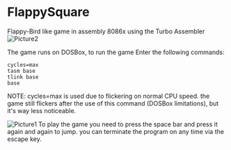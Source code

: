 # FlappySquare
Flappy-Bird like game in assembly 8086x using the Turbo Assembler
![Picture2](https://github.com/sclozes/FlappySquare/assets/59666888/5e930db2-e8e0-4951-8808-88036343f3ef)

The game runs on DOSBox, to run the game Enter the following commands:
```
cycles=max
tasm base
tlink base
base
```

NOTE: cycles=max is used due to flickering on normal CPU speed. the game still flickers after the use of this command (DOSBox limitations), but it's way less noticeable.

![Picture1](https://github.com/sclozes/FlappySquare/assets/59666888/74ae4aa5-801a-46e4-a1b0-2372a08f116e)
To play the game you need to press the space bar and press it again and again to jump. you can terminate the program on any time via the escape key.

